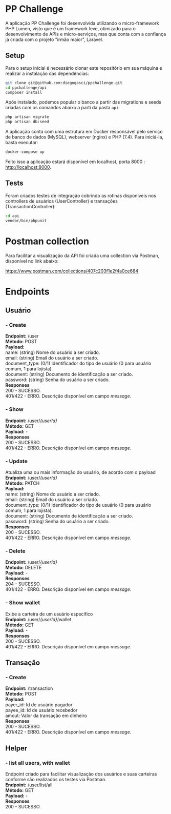 # PP Challenge

A aplicação PP Challenge foi desenvolvida utilizando o micro-framework PHP Lumen, visto que é um framework leve, otimizado para o desenvolvimento de APIs e micro-serviços, mas que conta com a confiança já criada com o projeto "irmão maior", Laravel.

## Setup 
Para o setup inicial é necessário clonar este repositório em sua máquina e realizar a instalação das dependências: 
```bash
git clone git@github.com:diegogasci/ppchallenge.git
cd ppchallenge/api
composer install
```

Após instalado, podemos popular o banco a partir das migrations e seeds criadas com os comandos abaixo a parti da pasta `api`:

```bash
php artisan migrate
php artisan db:seed
```

A aplicação conta com uma estrutura em Docker responsável pelo serviço de banco de dados (MySQL), webserver (nginx) e PHP (7.4). Para iniciá-la, basta executar:

```bash
docker-compose up
```

Feito isso a aplicação estará disponível em localhost, porta 8000 : <http://localhost:8000>.

## Tests

Foram criados testes de integração cobrindo as rotinas disponíveis nos controllers de usuários (UserController) e transações (TransactionController):

```bash
cd api
vendor/bin/phpunit
```

# Postman collection

Para facilitar a visualização da API foi criada uma collection via Postman, disponível no link abaixo:

<https://www.postman.com/collections/407c203f1e2f4a0ce684>


# Endpoints

## Usuário

### - Create
**Endpoint:** /user  
**Método:** POST   
**Payload:**  
name: (string) Nome do usuário a ser criado.  
email: (string) Email do usuário a ser criado.  
document_type: (0/1) Identificador do tipo de usuário (0 para usuário comum, 1 para lojista).  
document: (string) Documento de identificação a ser criado.  
password: (string) Senha do usuário a ser criado.  
**Responses**  
200 - SUCESSO.  
401/422 - ERRO. Descrição disponível em campo *message*.  

### - Show
**Endpoint:** /user/*{userId}*  
**Método:** GET  
**Payload:** -  
**Responses**  
200 - SUCESSO.  
401/422 - ERRO. Descrição disponível em campo *message*.  

### - Update
Atualiza uma ou mais informação do usuário, de acordo com o payload  
**Endpoint:** /user/*{userId}*  
**Método:** PATCH   
**Payload:**  
name: (string) Nome do usuário a ser criado.  
email: (string) Email do usuário a ser criado.  
document_type: (0/1) Identificador do tipo de usuário (0 para usuário comum, 1 para lojista).  
document: (string) Documento de identificação a ser criado.  
password: (string) Senha do usuário a ser criado.  
**Responses**  
200 - SUCESSO.  
401/422 - ERRO. Descrição disponível em campo *message*.  

### - Delete
**Endpoint:** /user/*{userId}*  
**Método:** DELETE   
**Payload:** -  
**Responses**  
204 - SUCESSO.  
401/422 - ERRO. Descrição disponível em campo *message*.  

### - Show wallet
Exibe a carteira de um usuário específico  
**Endpoint:** /user/*{userId}*/wallet  
**Método:** GET  
**Payload:** -  
**Responses**  
200 - SUCESSO.  
401/422 - ERRO. Descrição disponível em campo *message*.  


## Transação

### - Create
**Endpoint:** /transaction  
**Método:** POST  
**Payload:**  
payer_id: Id de usuário pagador  
payee_id: Id de usuário recebedor  
amout: Valor da transação em dinheiro  
**Responses**  
200 - SUCESSO.  
401/422 - ERRO. Descrição disponível em campo *message*.  

## Helper

### - list all users, with wallet
Endpoint criado para facilitar visualização dos usuários e suas carteiras conforme são realizados os testes via Postman.  
**Endpoint:** /user/list/all  
**Método:** GET  
**Payload:** -  
**Responses**  
200 - SUCESSO.  
